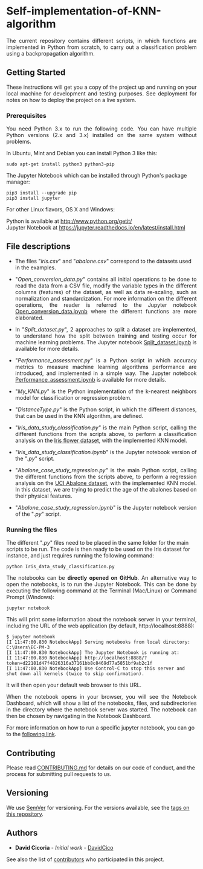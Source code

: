 # Self-implementation-of-KNN-algorithm
<p align="justify">The current repository contains different scripts, in which functions are implemented in Python from scratch, to carry out a classification problem using a backpropagation algorithm.</p>

## Getting Started

<p align="justify">These instructions will get you a copy of the project up and running on your local machine for development and testing purposes. See deployment for notes on how to deploy the project on a live system.</p>

### Prerequisites

<p align="justify">You need Python 3.x to run the following code.  You can have multiple Python versions (2.x and 3.x) installed on the same system without problems.</p>

In Ubuntu, Mint and Debian you can install Python 3 like this:

    sudo apt-get install python3 python3-pip
    
The Jupyter Notebook which can be installed through Python's package manager:

    pip3 install --upgrade pip
    pip3 install jupyter

For other Linux flavors, OS X and Windows: 

Python is available at http://www.python.org/getit/    
Jupyter Notebook at https://jupyter.readthedocs.io/en/latest/install.html

## File descriptions
<ul>
    
<li>The files "<em>iris.csv</em>" and "<em>abalone.csv</em>" correspond to the datasets used in the examples.</li>
    
<li><p align="justify">"<em>Open_conversion_data.py</em>" contains all initial operations to be done to read the data from a CSV file, modify the variable types in the different columns (features) of the dataset, as well as data re-scaling, such as normalization and standardization. For more information on the different operations, the reader is referred to the Jupyter notebook <a href="https://github.com/DavidCico/Simple-functions-for-starting-machine-learning-with-Python/blob/master/Open_conversion_data.ipynb">Open_conversion_data.ipynb</a> where the different functions are more elaborated.</p></li>
    
<li><p align="justify">In "<em>Split_dataset.py</em>", 2 approaches to split a dataset are implemented, to understand how the split between training and testing occur for machine learning problems. The Jupyter notebook <a href="https://github.com/DavidCico/Simple-functions-for-starting-machine-learning-with-Python/blob/master/Split_dataset.ipynb">Split_dataset.ipynb</a> is available for more details.</p></li>

<li><p align="justify">"<em>Performance_assessment.py</em>" is a Python script in which accuracy metrics to measure machine learning algorithms performance are introduced, and implemented in a simple way. The Jupyter notebook <a href="https://github.com/DavidCico/Simple-functions-for-starting-machine-learning-with-Python/blob/master/Performance_assessment.ipynb">Performance_assessment.ipynb</a> is available for more details.</p></li>

<li><p align="justify">"<em>My_KNN.py</em>" is the Python implementation of the k-nearest neighbors model for classification or regression problem.</p></li>

<li><p align="justify">"<em>DistanceType.py</em>" is the Python script, in which the different distances, that can be used in the KNN algorithm, are defined.</p></li>

<li><p align="justify">"<em>Iris_data_study_classification.py"</em> is the main Python script, calling the different functions from the scripts above, to perform a classification analysis on the <a href="https://en.wikipedia.org/wiki/Iris_flower_data_set">Iris flower dataset</a>, with the implemented KNN model.</p></li>

<li><p align="justify">"<em>Iris_data_study_classification.ipynb</em>" is the Jupyter notebook version of the "<em>.py</em>" script.</p></li>

<li><p align="justify">"<em>Abalone_case_study_regression.py"</em> is the main Python script, calling the different functions from the scripts above, to perform a regression analysis on the <a href="https://archive.ics.uci.edu/ml/datasets/abalone">UCI Abalone dataset</a>, with the implemented KNN model. In this dataset, we are trying to predict the age of the abalones based on their physical features.</p></li>

<li><p align="justify">"<em>Abalone_case_study_regression.ipynb</em>" is the Jupyter notebook version of the "<em>.py</em>" script.</p></li>

</ul>

### Running the files

The different "<em>.py</em>" files need to be placed in the same folder for the main scripts to be run. The code is then ready to be used on the Iris dataset for instance, and just requires running the following command:

    python Iris_data_study_classification.py

<p align="justify">The notebooks can be <b>directly opened on GitHub</b>. An alternative way to open the notebooks, is to run the Jupyter Notebook. This can be done by executing the following command at the Terminal (Mac/Linux) or Command Prompt (Windows):</p>

    jupyter notebook

<p align="justify">This will print some information about the notebook server in your terminal, including the URL of the web application (by default, http://localhost:8888):</p>

    $ jupyter notebook
    [I 11:47:00.830 NotebookApp] Serving notebooks from local directory: C:\Users\EC-PM-3
    [I 11:47:00.830 NotebookApp] The Jupyter Notebook is running at:
    [I 11:47:00.830 NotebookApp] http://localhost:8888/?token=d22181d47f4826316a37161bb8c8469d77a5851bf9ab2c1f
    [I 11:47:00.830 NotebookApp] Use Control-C to stop this server and shut down all kernels (twice to skip confirmation).

It will then open your default web browser to this URL.

<p align="justify">When the notebook opens in your browser, you will see the Notebook Dashboard, which will show a list of the notebooks, files, and subdirectories in the directory where the notebook server was started. The notebook can then be chosen by navigating in the Notebook Dashboard.</p>

For more information on how to run a specific jupyter notebook, you can go to the <a href="https://jupyter.readthedocs.io/en/latest/running.html#running">following link</a>.
## Contributing

Please read [CONTRIBUTING.md](https://github.com/DavidCico/Self-implementation-of-KNN-algorithm/blob/master/CONTRIBUTING.md) for details on our code of conduct, and the process for submitting pull requests to us.

## Versioning

We use [SemVer](http://semver.org/) for versioning. For the versions available, see the [tags on this repository](https://github.com/your/project/tags). 

## Authors

* **David Cicoria** - *Initial work* - [DavidCico](https://github.com/DavidCico)

See also the list of [contributors](https://github.com/DavidCico/Self-implementation-of-KNN-algorithm/graphs/contributors) who participated in this project.
